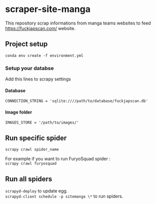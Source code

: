 # scraper-site-manga
This repository scrap informations from manga teams websites to feed https://fuckjapscan.com/ website.

## Project setup
`conda env create -f environment.yml`

### Setup your databse
Add this lines to scrapy settings
#### Database
`CONNECTION_STRING = 'sqlite:////path/to/database/fuckjapscan.db'`
#### Image folder
`IMAGES_STORE = '/path/to/images/'`

## Run specific spider
`scrapy crawl spider_name`

For example if you want to run FuryoSquad spider :<br>
`scrapy crawl furyosquad`

## Run all spiders
`scrapyd-deploy` to update egg.<br>
`scrapyd-client schedule -p sitemanga \*` to run spiders.
